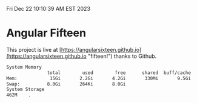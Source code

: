 Fri Dec 22 10:10:39 AM EST 2023

# Angular Fifteen


This project is live at [https://angularsixteen.github.io](https://angularsixteen.github.io "fifteen!") thanks to Github.

```bash
System Memory
               total        used        free      shared  buff/cache   available
Mem:            15Gi       2.2Gi       4.2Gi       330Mi       9.5Gi        13Gi
Swap:          8.0Gi       264Ki       8.0Gi
System Storage
462M	.
